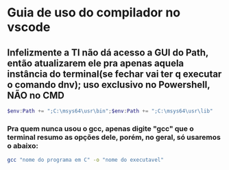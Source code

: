 # Guia de uso do compilador no vscode

## Infelizmente a TI não dá acesso a GUI do Path, então atualizarem ele pra apenas aquela instância do terminal(se fechar vai ter q executar o comando dnv); uso exclusivo no Powershell, NÃO no CMD

```powershell
$env:Path += ";C:\msys64\usr\bin";$env:Path += ";C:\msys64\usr\lib"
```
### Pra quem nunca usou o gcc, apenas digite "gcc" que o terminal resumo as opções dele, porém, no geral, só usaremos o abaixo:

```bash
gcc "nome do programa em C" -o "nome do executavel"
```

